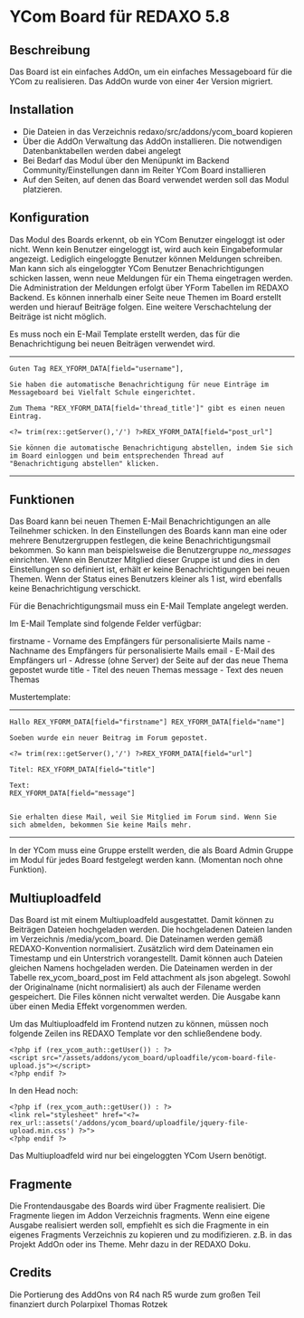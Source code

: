 YCom Board für REDAXO 5.8
=========================


Beschreibung
------------
Das Board ist ein einfaches AddOn, um ein einfaches Messageboard für die YCom zu realisieren. Das AddOn wurde von einer 4er Version migriert.


Installation
------------

* Die Dateien in das Verzeichnis redaxo/src/addons/ycom_board kopieren
* Über die AddOn Verwaltung das AddOn installieren. Die notwendigen Datenbanktabellen werden dabei angelegt
* Bei Bedarf das Modul über den Menüpunkt im Backend Community/Einstellungen dann im Reiter YCom Board installieren
* Auf den Seiten, auf denen das Board verwendet werden soll das Modul platzieren.


Konfiguration
-------------

Das Modul des Boards erkennt, ob ein YCom Benutzer eingeloggt ist oder nicht. Wenn kein Benutzer eingeloggt ist, wird auch kein Eingabeformular angezeigt. Lediglich eingeloggte Benutzer können Meldungen schreiben.
Man kann sich als eingeloggter YCom Benutzer Benachrichtigungen schicken lassen, wenn neue Meldungen für ein Thema eingetragen werden.
Die Administration der Meldungen erfolgt über YForm Tabellen im REDAXO Backend.
Es können innerhalb einer Seite neue Themen im Board erstellt werden und hierauf Beiträge folgen. Eine weitere Verschachtelung der Beiträge ist nicht möglich.

Es muss noch ein E-Mail Template erstellt werden, das für die Benachrichtigung bei neuen Beiträgen verwendet wird.

---------
```
Guten Tag REX_YFORM_DATA[field="username"],

Sie haben die automatische Benachrichtigung für neue Einträge im Messageboard bei Vielfalt Schule eingerichtet.

Zum Thema "REX_YFORM_DATA[field='thread_title']" gibt es einen neuen Eintrag.

<?= trim(rex::getServer(),'/') ?>REX_YFORM_DATA[field="post_url"]

Sie können die automatische Benachrichtigung abstellen, indem Sie sich im Board einloggen und beim entsprechenden Thread auf "Benachrichtigung abstellen" klicken.
```
---------



Funktionen
----------

Das Board kann bei neuen Themen E-Mail Benachrichtigungen an alle Teilnehmer schicken. In den Einstellungen des Boards kann man eine oder mehrere Benutzergruppen festlegen, die keine Benachrichtigungsmail bekommen. So kann man beispielsweise die Benutzergruppe _no_messages_ einrichten. Wenn ein Benutzer Mitglied dieser Gruppe ist und dies in den Einstellungen so definiert ist, erhält er keine Benachrichtigungen bei neuen Themen. Wenn der Status eines Benutzers kleiner als 1 ist, wird ebenfalls keine Benachrichtigung verschickt.

Für die Benachrichtigungsmail muss ein E-Mail Template angelegt werden.

Im E-Mail Template sind folgende Felder verfügbar:

firstname - Vorname des Empfängers für personalisierte Mails
name - Nachname des Empfängers für personalisierte Mails
email - E-Mail des Empfängers
url - Adresse (ohne Server) der Seite auf der das neue Thema gepostet wurde
title - Titel des neuen Themas
message - Text des neuen Themas

Mustertemplate:

---
```
Hallo REX_YFORM_DATA[field="firstname"] REX_YFORM_DATA[field="name"]

Soeben wurde ein neuer Beitrag im Forum gepostet.

<?= trim(rex::getServer(),'/') ?>REX_YFORM_DATA[field="url"]

Titel: REX_YFORM_DATA[field="title"]

Text:
REX_YFORM_DATA[field="message"]


Sie erhalten diese Mail, weil Sie Mitglied im Forum sind. Wenn Sie sich abmelden, bekommen Sie keine Mails mehr.
```
---

In der YCom muss eine Gruppe erstellt werden, die als Board Admin Gruppe im Modul für jedes Board festgelegt werden kann. (Momentan noch ohne Funktion).


Multiuploadfeld
---------------

Das Board ist mit einem Multiuploadfeld ausgestattet. Damit können zu Beiträgen Dateien hochgeladen werden. Die hochgeladenen Dateien landen im Verzeichnis /media/ycom_board. Die Dateinamen werden gemäß REDAXO-Konvention normalisiert. Zusätzlich wird dem Dateinamen ein Timestamp und ein Unterstrich vorangestellt. Damit können auch Dateien gleichen Namens hochgeladen werden. Die Dateinamen werden in der Tabelle rex_ycom_board_post im Feld attachment als json abgelegt. Sowohl der Originalname (nicht normalisiert) als auch der Filename werden gespeichert. Die Files können nicht verwaltet werden. Die Ausgabe kann über einen Media Effekt vorgenommen werden.

Um das Multiuploadfeld im Frontend nutzen zu können, müssen noch folgende Zeilen ins REDAXO Template vor den schließendene body.

```
<?php if (rex_ycom_auth::getUser()) : ?>
<script src="/assets/addons/ycom_board/uploadfile/ycom-board-file-upload.js"></script>
<?php endif ?>
```

In den Head noch:
```
<?php if (rex_ycom_auth::getUser()) : ?>
<link rel="stylesheet" href="<?= rex_url::assets('/addons/ycom_board/uploadfile/jquery-file-upload.min.css') ?>">
<?php endif ?>
```

Das Multiuploadfeld wird nur bei eingeloggten YCom Usern benötigt.

Fragmente
---------

Die Frontendausgabe des Boards wird über Fragmente realisiert. Die Fragmente liegen im Addon Verzeichnis fragments. Wenn eine eigene Ausgabe realisiert werden soll, empfiehlt es sich die Fragmente in ein eigenes Fragments Verzeichnis zu kopieren und zu modifizieren. z.B. in das Projekt AddOn oder ins Theme. Mehr dazu in der REDAXO Doku.

Credits
-------

Die Portierung des AddOns von R4 nach R5 wurde zum großen Teil finanziert durch
Polarpixel
Thomas Rotzek